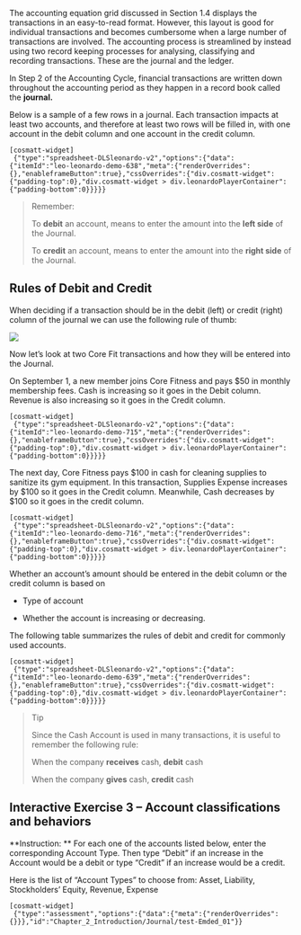 The accounting equation grid discussed in Section 1.4 displays the transactions in an easy-to-read format. However, this layout is good for individual transactions and becomes cumbersome when a large number of transactions are involved. The accounting process is streamlined by instead using two record keeping processes for analysing, classifying and recording transactions. These are the journal and the ledger.

In Step 2 of the Accounting Cycle, financial transactions are written down throughout the accounting period as they happen in a record book called the **journal.**  

Below is a sample of a few rows in a journal. Each transaction impacts at least two accounts, and therefore at least two rows will be filled in, with one account in the debit column and one account in the credit column.

```
[cosmatt-widget]
 {"type":"spreadsheet-DLSleonardo-v2","options":{"data":{"itemId":"leo-leonardo-demo-638","meta":{"renderOverrides":{},"enableframeButton":true},"cssOverrides":{"div.cosmatt-widget":{"padding-top":0},"div.cosmatt-widget > div.leonardoPlayerContainer":{"padding-bottom":0}}}}} 
```

> Remember:
> 
> To **debit** an account, means to enter the amount into the **left side** of the Journal.
> 
> To **credit** an account, means to enter the amount into the **right side** of the Journal.

## Rules of Debit and Credit

When deciding if a transaction should be in the debit (left) or credit (right) column of the journal we can use the following rule of thumb:

![](./Chapter_2_Recording_accounting_transactions/media/01_Journal/image3.png)

Now let’s look at two Core Fit transactions and how they will be entered into the Journal.

On September 1, a new member joins Core Fitness and pays $50 in monthly membership fees. Cash is increasing so it goes in the Debit column. Revenue is also increasing so it goes in the Credit column.

```
[cosmatt-widget]
 {"type":"spreadsheet-DLSleonardo-v2","options":{"data":{"itemId":"leo-leonardo-demo-715","meta":{"renderOverrides":{},"enableframeButton":true},"cssOverrides":{"div.cosmatt-widget":{"padding-top":0},"div.cosmatt-widget > div.leonardoPlayerContainer":{"padding-bottom":0}}}}} 
```

The next day, Core Fitness pays $100 in cash for cleaning supplies to sanitize its gym equipment. In this transaction, Supplies Expense increases by $100 so it goes in the Credit column. Meanwhile, Cash decreases by $100 so it goes in the credit column.

```
[cosmatt-widget]
 {"type":"spreadsheet-DLSleonardo-v2","options":{"data":{"itemId":"leo-leonardo-demo-716","meta":{"renderOverrides":{},"enableframeButton":true},"cssOverrides":{"div.cosmatt-widget":{"padding-top":0},"div.cosmatt-widget > div.leonardoPlayerContainer":{"padding-bottom":0}}}}} 
```

Whether an account’s amount should be entered in the debit column or the credit column is based on

  - Type of account

  - Whether the account is increasing or decreasing.

The following table summarizes the rules of debit and credit for commonly used accounts.

```
[cosmatt-widget]
 {"type":"spreadsheet-DLSleonardo-v2","options":{"data":{"itemId":"leo-leonardo-demo-639","meta":{"renderOverrides":{},"enableframeButton":true},"cssOverrides":{"div.cosmatt-widget":{"padding-top":0},"div.cosmatt-widget > div.leonardoPlayerContainer":{"padding-bottom":0}}}}} 
```

> Tip
> 
> Since the Cash Account is used in many transactions, it is useful to remember the following rule:
> 
> When the company **receives** cash, **debit** cash
> 
> When the company **gives** cash, **credit** cash

## Interactive Exercise 3 – Account classifications and behaviors

**Instruction: ** For each one of the accounts listed below, enter the corresponding Account Type. Then type “Debit” if an increase in the Account would be a debit or type “Credit” if an increase would be a credit.

Here is the list of “Account Types” to choose from: Asset, Liability, Stockholders’ Equity, Revenue, Expense

```
[cosmatt-widget]
 {"type":"assessment","options":{"data":{"meta":{"renderOverrides":{}}},"id":"Chapter_2_Introduction/Journal/test-Emded_01"}} 
```
